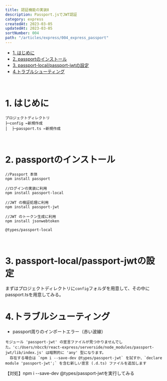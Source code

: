 ```yaml
---
title: 認証機能の実装Ⅱ
description: Passport.jsでJWT認証
category: express
createdAt: 2023-03-05
updatedAt: 2023-03-05
sortNumber: 004
path: "/articles/express/004_express_passport"
---
```


<nuxt-content-wrapper>

- [1. はじめに](#1-はじめに)
- [2. passportのインストール](#2-passportのインストール)
- [3. passport-local/passport-jwtの設定](#3-passport-localpassport-jwtの設定)
- [4.トラブルシューティング](#4トラブルシューティング)

<br>


# 1. はじめに

```
プロジェクトディレクトリ
├─config ←新規作成
│  ├─passport.ts ←新規作成
```

<br>

# 2. passportのインストール
```
//Passport 本体
npm install passport

//ログインの実装に利用
npm install passport-local

//JWT の検証処理に利用
npm install passport-jwt

//JWT のトークン生成に利用
npm install jsonwebtoken

@types/passport-local
```
<br>

# 3. passport-local/passport-jwtの設定
まずはプロジェクトディレクトリに`config`フォルダを用意して、その中にpassport.tsを用意してみる。


# 4.トラブルシューティング
- passport周りのインポートエラー（赤い波線）
```
モジュール 'passport-jwt' の宣言ファイルが見つかりませんでした。'c:/Users/nbcc9/react-express/serverside/node_modules/passport-jwt/lib/index.js' は暗黙的に 'any' 型になります。
  存在する場合は `npm i --save-dev @types/passport-jwt` を試すか、`declare module 'passport-jwt';` を含む新しい宣言 (.d.ts) ファイルを追加します
```
【対処】npm i --save-dev @types/passport-jwtを実行してみる

</nuxt-content-wrapper>

